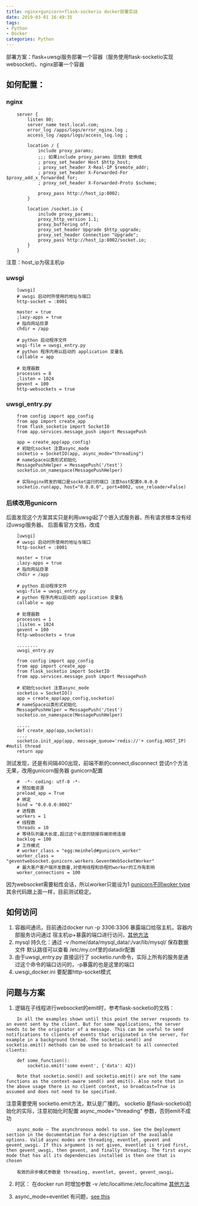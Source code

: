 ```yaml
---
title: nginx+gunicorn+flask-sockerio docker部署实战
date: 2019-03-01 16:49:35
tags:
- Python
- Docker 
categories: Python
---
```

部署方案：flask+uwsgi服务部署一个容器（服务使用flask-socketio实现websocket)、nginx部署一个容器
## 如何配置：
### nginx
```
    server {
        listen 80;
        server_name test.local.com;
        error_log /apps/logs/error_nginx.log ;
        access_log /apps/logs/access_log.log ;

        location / {
            include proxy_params;
            ;;; 如果include proxy_params 没找到 替换成
            ; proxy_set_header Host $http_host;
            ; proxy_set_header X-Real-IP $remote_addr;
            ; proxy_set_header X-Forwarded-For $proxy_add_x_forwarded_for;
            ; proxy_set_header X-Forwarded-Proto $scheme;

            proxy_pass http://host_ip:8002;
        }

        location /socket.io {
            include proxy_params;
            proxy_http_version 1.1;
            proxy_buffering off;
            proxy_set_header Upgrade $http_upgrade;
            proxy_set_header Connection "Upgrade";
            proxy_pass http://host_ip:8002/socket.io;
        }
    }
```
注意：host_ip为宿主机ip
### uwsgi 
```
    [uwsgi]
    # uwsgi 启动时所使用的地址与端口
    http-socket = :8001

    master = true
    ;lazy-apps = true
    # 指向网站目录
    chdir = /app

    # python 启动程序文件
    wsgi-file = uwsgi_entry.py
    # python 程序内用以启动的 application 变量名
    callable = app

    # 处理器数
    processes = 8
    ;listen = 1024
    gevent = 100
    http-websockets = true 
```
### uwsgi_entry.py
```
    from config import app_config
    from app import create_app
    from flask_socketio import SocketIO
    from app.services.message_push import MessagePush

    app = create_app(app_config)
    # 初始化socket 注意async_mode
    socketio = SocketIO(app, async_mode="threading")
    # nameSpace以类形式初始化
    MessagePushHelper = MessagePush('/test')
    socketio.on_namespace(MessagePushHelper)

    # 实际nginx转发的端口是socket运行的端口 注意host配置0.0.0.0
    socketio.run(app, host="0.0.0.0", port=8002, use_reloader=False)
```
### 后续改用gunicorn
后面发现这个方案其实只是利用uwsgi起了个嵌入式服务器，所有请求根本没有经过uwsgi服务器。
后面看官方文档，改成
```
    [uwsgi]
    # uwsgi 启动时所使用的地址与端口
    http-socket = :8001

    master = true
    ;lazy-apps = true
    # 指向网站目录
    chdir = /app

    # python 启动程序文件
    wsgi-file = uwsgi_entry.py
    # python 程序内用以启动的 application 变量名
    callable = app

    # 处理器数
    processes = 1
    ;listen = 1024
    gevent = 100
    http-websockets = true 

    ........
    uwsgi_entry.py
    
    from config import app_config
    from app import create_app
    from flask_socketio import SocketIO
    from app.services.message_push import MessagePush

    # 初始化socket 注意async_mode
    socketio = SocketIO()
    app = create_app(app_config,socketio)
    # nameSpace以类形式初始化
    MessagePushHelper = MessagePush('/test')
    socketio.on_namespace(MessagePushHelper)

    .....
    def create_app(app,socketio):
    ....
    socketio.init_app(app, message_queue='redis://'+ config.HOST_IP) #mutil thread
    return app
```
测试发现，还是有间隔400出现，前端不断的connect,disconnect
尝试n个方法无果，改用gunicorn服务器
gunicorn配置
```
    #  -*- coding: utf-8 -*-
    # 预加载资源
    preload_app = True
    # 绑定
    bind = "0.0.0.0:8002"
    # 进程数
    workers = 1
    # 线程数
    threads = 10
    # 等待队列最大长度,超过这个长度的链接将被拒绝连接
    backlog = 100
    # 工作模式
    # worker_class = "egg:meinheld#gunicorn_worker"
    worker_class = "geventwebsocket.gunicorn.workers.GeventWebSocketWorker"
    # 最大客户客户端并发数量,对使用线程和协程的worker的工作有影响
    worker_connections = 100
``` 
因为websocket需要粘性会话，所以worker只能设为1
[gunicorn不同woker type](https://medium.com/@genchilu/淺談-gunicorn-各個-worker-type-適合的情境-490b20707f28)
其余代码跟上面一样，目前测试稳定。

## 如何访问
1. 容器间通讯，目前通过docker run -p 3306:3306 暴露端口给宿主机，容器内部服务访问通过 宿主机ip+暴露的端口进行访问，[其他方法](https://birdben.github.io/2017/05/02/Docker/Docker实战（二十七）Docker容器之间的通信/)
2. mysql 持久化：通过 -v /home/data/mysql_data/:/var/lib/mysql/ 保存数据文件 默认路径可以查看 /etc/my.cnf里的datadir配置
3. 由于uwsgi_entry.py 直接运行了 socketio.run命令，实际上所有的服务是通过这个命令的端口访问的，-p暴露的也是这里的端口
4. uwsgi_docker.ini 要配置http-socket模式

## 问题与方案
1. 逻辑在子线程进行websocket的emit时，参考flask-socketio的文档：
```
    In all the examples shown until this point the server responds to an event sent by the client. But for some applications, the server needs to be the originator of a message. This can be useful to send notifications to clients of events that originated in the server, for example in a background thread. The socketio.send() and socketio.emit() methods can be used to broadcast to all connected clients:

    def some_function():
        socketio.emit('some event', {'data': 42})

    Note that socketio.send() and socketio.emit() are not the same functions as the context-aware send() and emit(). Also note that in the above usage there is no client context, so broadcast=True is assumed and does not need to be specified.
```
注意需要使用 socketio.emit方法，默认是广播的。
socketio 是flask-socketio初始化的实际，注意初始化时配置 async_mode="threading" 参数，否则emit不成功
```
    async_mode – The asynchronous model to use. See the Deployment section in the documentation for a description of the available options. Valid async modes are threading, eventlet, gevent and gevent_uwsgi. If this argument is not given, eventlet is tried first, then gevent_uwsgi, then gevent, and finally threading. The first async mode that has all its dependencies installed is then one that is chosen

    有效的异步模式参数是 threading, eventlet, gevent, gevent_uwsgi。
```
2. 时区： 在docker run 时增加参数 -v /etc/localtime:/etc/localtime
[其他方法](https://brickyang.github.io/2017/03/16/Docker%20中如何设置%20container%20的时区/)

3. async_mode=eventlet 有问题，[see this](https://stackoverflow.com/questions/34581255/python-flask-socketio-send-message-from-thread-not-always-working)